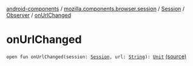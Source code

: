 [android-components](../../../index.md) / [mozilla.components.browser.session](../../index.md) / [Session](../index.md) / [Observer](index.md) / [onUrlChanged](./on-url-changed.md)

# onUrlChanged

`open fun onUrlChanged(session: `[`Session`](../index.md)`, url: `[`String`](https://kotlinlang.org/api/latest/jvm/stdlib/kotlin/-string/index.html)`): `[`Unit`](https://kotlinlang.org/api/latest/jvm/stdlib/kotlin/-unit/index.html) [(source)](https://github.com/mozilla-mobile/android-components/blob/master/components/browser/session/src/main/java/mozilla/components/browser/session/Session.kt#L71)